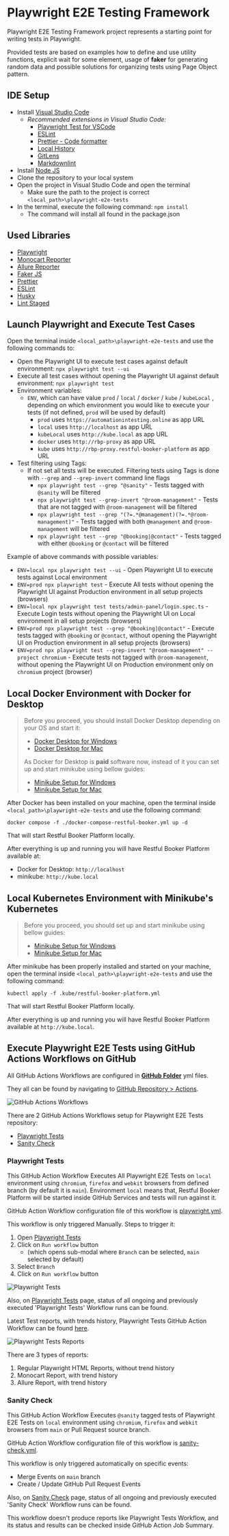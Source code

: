 # Playwright E2E Testing Framework

Playwright E2E Testing Framework project represents a starting point for writing tests in Playwright.

Provided tests are based on examples how to define and use utility functions, explicit wait for some element, usage of **faker** for generating random data and possible solutions for organizing tests using Page Object pattern.

## IDE Setup

- Install [Visual Studio Code](https://code.visualstudio.com/download)
  - _Recommended extensions in Visual Studio Code:_
    - [Playwright Test for VSCode](https://marketplace.visualstudio.com/items?itemName=ms-playwright.playwright)
    - [ESLint](<https://marketplace.visualstudio.com/items?itemName=dbaeumer.vscode-eslint>)
    - [Prettier - Code formatter](https://marketplace.visualstudio.com/items?itemName=esbenp.prettier-vscode)
    - [Local History](https://marketplace.visualstudio.com/items?itemName=xyz.local-history)
    - [GitLens](https://marketplace.visualstudio.com/items?itemName=eamodio.gitlens)
    - [Markdownlint](https://marketplace.visualstudio.com/items?itemName=DavidAnson.vscode-markdownlint)
- Install [Node JS](https://nodejs.org/en/download/)
- Clone the repository to your local system
- Open the project in Visual Studio Code and open the terminal
  - Make sure the path to the project is correct `<local_path>\playwright-e2e-tests`
- In the terminal, execute the following command: ```npm install```
  - The command will install all found in the package.json

## Used Libraries

- [Playwright](https://github.com/microsoft/playwright)
- [Monocart Reporter](https://github.com/cenfun/monocart-reporter)
- [Allure Reporter](https://github.com/allure-framework/allure-js)
- [Faker JS](https://github.com/faker-js/faker)
- [Prettier](https://prettier.io/)
- [ESLint](https://github.com/eslint/eslint)
- [Husky](https://typicode.github.io/husky/#/)
- [Lint Staged](https://github.com/okonet/lint-staged)

## Launch Playwright and Execute Test Cases

Open the terminal inside `<local_path>\playwright-e2e-tests` and use the following commands to:

- Open the Playwright UI to execute test cases against default environment: `npx playwright test --ui`
- Execute all test cases without opening the Playwright UI against default environment: `npx playwright test`
- Environment variables:
  - `ENV`, which can have value `prod` / `local` / `docker` / `kube` / `kubeLocal` , depending on which environment you would like to execute your tests (if not defined, `prod` will be used by default)
    - `prod` uses `https://automationintesting.online` as app URL
    - `local` uses `http://localhost` as app URL
    - `kubeLocal` uses `http://kube.local` as app URL
    - `docker` uses `http://rbp-proxy` as app URL
    - `kube` uses `http://rbp-proxy.restful-booker-platform` as app URL
- Test filtering using Tags:
  - If not set all tests will be executed. Filtering tests using Tags is done with `--grep` and `--grep-invert` command line flags
    - `npx playwright test --grep "@sanity"` - Tests tagged with `@sanity` will be filtered
    - `npx playwright test --grep-invert "@room-management"` - Tests that are not tagged with `@room-management` will be filtered
    - `npx playwright test --grep "(?=.*@management)(?=.*@room-management)"` - Tests tagged with both `@management` and `@room-management` will be filtered
    - `npx playwright test --grep "@booking|@contact"` - Tests tagged with either `@booking` or `@contact` will be filtered

Example of above commands with possible variables:

- `ENV=local npx playwright test --ui` - Open Playwright UI to execute tests against Local environment
- `ENV=prod npx playwright test` - Execute All tests without opening the Playwright UI against Production environment in all setup projects (browsers)
- `ENV=local npx playwright test tests/admin-panel/login.spec.ts` - Execute Login tests without opening the Playwright UI on Local environment in all setup projects (browsers)
- `ENV=prod npx playwright test --grep "@booking|@contact"` - Execute tests tagged with `@booking` or `@contact`, without opening the Playwright UI on Production environment in all setup projects (browsers)
- `ENV=prod npx playwright test --grep-invert "@room-management" --project chromium` - Execute tests not tagged with `@room-management`, without opening the Playwright UI on Production environment only on `chromium` project (browser)

## Local Docker Environment with Docker for Desktop

> Before you proceed, you should install Docker Desktop depending on your OS and start it:
>
>- [Docker Desktop for Windows](https://docs.docker.com/desktop/install/windows-install/)
>- [Docker Desktop for Mac](https://docs.docker.com/desktop/install/mac-install/)
>
> As Docker for Desktop is **paid** software now, instead of it you can set up and start minikube using bellow guides:
>
>- [Minikube Setup for Windows](/docs/minikube-setup-windows.md)
>- [Minikube Setup for Mac](/docs/minikube-setup-mac.md)

After Docker has been installed on your machine, open the terminal inside `<local_path>\playwright-e2e-tests` and use the following command:

    docker compose -f ./docker-compose-restful-booker.yml up -d 

That will start Restful Booker Platform locally.

After everything is up and running you will have Restful Booker Platform available at:

- Docker for Desktop: `http://localhost`
- minikube: `http://kube.local`

## Local Kubernetes Environment with Minikube's Kubernetes

> Before you proceed, you should set up and start minikube using bellow guides:
>
>- [Minikube Setup for Windows](/docs/minikube-setup-windows.md)
>- [Minikube Setup for Mac](/docs/minikube-setup-mac.md)

After minikube has been properly installed and started on your machine, open the terminal inside `<local_path>\playwright-e2e-tests` and use the following command:

    kubectl apply -f .kube/restful-booker-platform.yml 

That will start Restful Booker Platform locally.

After everything is up and running you will have Restful Booker Platform available at `http://kube.local`.

## Execute Playwright E2E Tests using GitHub Actions Workflows on GitHub

All GitHub Actions Workflows are configured in [**GitHub Folder**](/.github/workflows) yml files.

They all can be found by navigating to [GitHub Repository > Actions](https://github.com/milos-pujic/playwright-e2e-tests/actions).

![GitHub Actions Workflows](/docs/imgs/GitHub-Actions.png)

There are 2 GitHub Actions Workflows setup for Playwright E2E Tests repository:

- [Playwright Tests](https://github.com/milos-pujic/playwright-e2e-tests/actions/workflows/playwright.yml)
- [Sanity Check](https://github.com/milos-pujic/playwright-e2e-tests/actions/workflows/sanity-check.yml)

### Playwright Tests

This GitHub Action Workflow Executes All Playwright E2E Tests on `local` environment using `chromium`, `firefox` and `webkit` browsers from defined branch (by default it is `main`).
Environment `local` means that, Restful Booker Platform will be started inside GitHub Services and tests will run against it.

GitHub Action Workflow configuration file of this workflow is [playwright.yml](/.github/workflows/playwright.yml).

This workflow is only triggered Manually. Steps to trigger it:

1. Open [Playwright Tests](https://github.com/milos-pujic/playwright-e2e-tests/actions/workflows/playwright.yml)
2. Click on `Run workflow` button
    - (which opens sub-modal where `Branch` can be selected, `main` selected by default)
3. Select `Branch`
4. Click on `Run workflow` button

![Playwright Tests](/docs/imgs/Playwright-Tests.png)

Also, on [Playwright Tests](https://github.com/milos-pujic/playwright-e2e-tests/actions/workflows/playwright.yml) page, status of all ongoing and previously executed 'Playwright Tests' Workflow runs can be found.

Latest Test reports, with trends history, Playwright Tests GitHub Action Workflow can be found [here](https://milos-pujic.github.io/playwright-e2e-tests/).

![Playwright Tests Reports](/docs/imgs/Playwright-Tests-Reports.png)

There are 3 types of reports:

1. Regular Playwright HTML Reports, without trend history
2. Monocart Report, with trend history
3. Allure Report, with trend history

### Sanity Check

This GitHub Action Workflow Executes `@sanity` tagged tests of Playwright E2E Tests on `local` environment using `chromium`, `firefox` and `webkit` browsers from `main` or Pull Request source branch.

GitHub Action Workflow configuration file of this workflow is [sanity-check.yml](/.github/workflows/sanity-check.yml).

This workflow is only triggered automatically on specific events:

- Merge Events on `main` branch
- Create / Update GitHub Pull Request Events

Also, on [Sanity Check](https://github.com/milos-pujic/playwright-e2e-tests/actions/workflows/sanity-check.yml) page, status of all ongoing and previously executed 'Sanity Check' Workflow runs can be found.

This workflow doesn't produce reports like Playwright Tests Workflow, and its status and results can be checked inside GitHub Action Job Summary.
